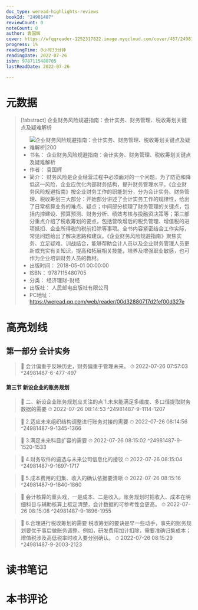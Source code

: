 ```yaml
---
doc_type: weread-highlights-reviews
bookId: "24981487"
reviewCount: 0
noteCount: 8
author: 袁国辉
cover: https://wfqqreader-1252317822.image.myqcloud.com/cover/487/24981487/t6_24981487.jpg
progress: 1%
readingTime: 0小时33分钟
readingDate: 2022-07-26
isbn: 9787115480705
lastReadDate: 2022-07-26

---
```

# 元数据
> [!abstract] 企业财务风险规避指南：会计实务、财务管理、税收筹划关键点及疑难解析
> - ![ 企业财务风险规避指南：会计实务、财务管理、税收筹划关键点及疑难解析|200](https://wfqqreader-1252317822.image.myqcloud.com/cover/487/24981487/t6_24981487.jpg)
> - 书名： 企业财务风险规避指南：会计实务、财务管理、税收筹划关键点及疑难解析
> - 作者： 袁国辉
> - 简介： 财务风险是企业经营过程中必须面对的一个问题，为了防范和降低这一风险，企业应优化内部财务结构，提升财务管理水平。《企业财务风险规避指南》按企业财务工作的职能划分，分为会计实务、财务管理、税收筹划三大部分：开始部分讲述了会计实务工作的规律性，给出了日常核算业务的难点、疑点；中间部分梳理了财务管理的关键点，包括内控建设、预算预测、财务分析、绩效考核与投融资决策等；第三部分重点介绍了税收筹划的要点，包括营改增后的税负管理、增值税的进项抵扣、企业所得税的税前扣除等事项。全书内容紧密结合工作实际，常见问题给出了解决思路和建议。《企业财务风险规避指南》聚焦实务、立足疑难、训战结合，能够帮助会计人员以及企业财务管理人员更新或充实有关知识，提高和拓展相关技能，培养及增强职业敏感，也可作为企业培训财务人员的教材。
> - 出版时间： 2018-05-01 00:00:00
> - ISBN： 9787115480705
> - 分类： 经济理财-财经
> - 出版社： 人民邮电出版社有限公司
> - PC地址：https://weread.qq.com/web/reader/00d32880717d2fef00d327e

# 高亮划线

## 第一部分 会计实务

> 📌 会计偏重于反映历史，财务偏重于管理未来。 
> ⏱ 2022-07-26 07:57:03 ^24981487-6-477-497

#### 第三节 新设企业的账务规划

> 📌 二、新设企业账务规划应关注的点
   1.未来能满足多维度、多口径提取财务数据的需要 
> ⏱ 2022-07-26 08:14:53 ^24981487-9-1114-1207

> 📌 2.适应未来组织结构调整进行账务对接的需要 
> ⏱ 2022-07-26 08:14:56 ^24981487-9-1345-1366

> 📌 3.满足未来科目扩容的需要 
> ⏱ 2022-07-26 08:15:02 ^24981487-9-1520-1533

> 📌 4.财务软件的遴选与未来公司信息化的接驳 
> ⏱ 2022-07-26 08:15:04 ^24981487-9-1697-1717

> 📌 5.成本费用的归集、收入的确认依据要清晰 
> ⏱ 2022-07-26 08:15:16 ^24981487-9-1840-1860

> 📌 会计核算的重头戏，一是成本、二是收入。账务规划时把收入、成本在明细科目与辅助核算上框定清楚，会计数据的可参考性会更高。 
> ⏱ 2022-07-26 08:15:08 ^24981487-9-1896-1955

> 📌 6.合理进行税收筹划的需要
   税收筹划的要诀是早一些动手，事先的账务规划要优于事后做账务调整。例如，研发费用加计扣除，需要准确归集成本；增值税涉及高低税率时收入要分别确认。 
> ⏱ 2022-07-26 08:15:29 ^24981487-9-2003-2123

# 读书笔记

# 本书评论


